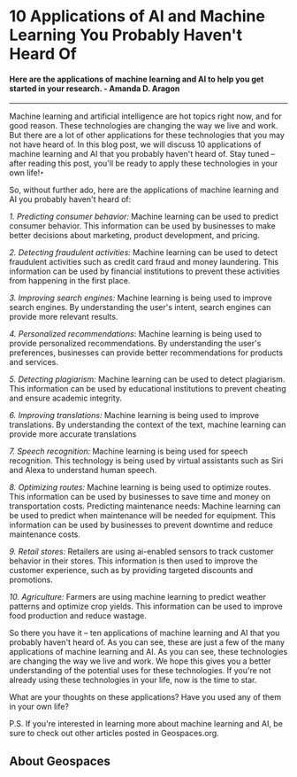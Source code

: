 # 10 Applications of AI and Machine Learning You Probably Haven't Heard Of
####	 Here are the applications of machine learning and AI  to help you get started in your research. - Amanda D. Aragon

---

Machine learning and artificial intelligence are hot topics right now, and for good reason. These technologies are changing the way we live and work. But there are a lot of other applications for these technologies that you may not have heard of. In this blog post, we will discuss 10 applications of machine learning and AI that you probably haven't heard of. Stay tuned – after reading this post, you'll be ready to apply these technologies in your own life!‣



So, without further ado, here are the applications of machine learning and AI you probably haven't heard of:



*1. Predicting consumer behavior:* Machine learning can be used to predict consumer behavior. This information can be used by businesses to make better decisions about marketing, product development, and pricing.

*2. Detecting fraudulent activities:* Machine learning can be used to detect fraudulent activities such as credit card fraud and money laundering. This information can be used by financial institutions to prevent these activities from happening in the first place.

*3. Improving search engines:* Machine learning is being used to improve search engines. By understanding the user's intent, search engines can provide more relevant results.

*4. Personalized recommendations*: Machine learning is being used to provide personalized recommendations. By understanding the user's preferences, businesses can provide better recommendations for products and services.

*5. Detecting plagiarism:* Machine learning can be used to detect plagiarism. This information can be used by educational institutions to prevent cheating and ensure academic integrity.

*6. Improving translations:* Machine learning is being used to improve translations. By understanding the context of the text, machine learning can provide more accurate translations

*7. Speech recognition:* Machine learning is being used for speech recognition. This technology is being used by virtual assistants such as Siri and Alexa to understand human speech.

*8. Optimizing routes:* Machine learning is being used to optimize routes. This information can be used by businesses to save time and money on transportation costs. Predicting maintenance needs: Machine learning can be used to predict when maintenance will be needed for equipment. This information can be used by businesses to prevent downtime and reduce maintenance costs.

*9. Retail stores:* Retailers are using ai-enabled sensors to track customer behavior in their stores. This information is then used to improve the customer experience, such as by providing targeted discounts and promotions.

*10. Agriculture:* Farmers are using machine learning to predict weather patterns and optimize crop yields. This information can be used to improve food production and reduce wastage.


So there you have it – ten applications of machine learning and AI that you probably haven't heard of. As you can see, these are just a few of the many applications of machine learning and AI. As you can see, these technologies are changing the way we live and work. We hope this gives you a better understanding of the potential uses for these technologies. If you're not already using these technologies in your life, now is the time to star.

What are your thoughts on these applications? Have you used any of them in your own life? 

P.S. If you're interested in learning more about machine learning and AI, be sure to check out other articles posted in Geospaces.org. 

## About Geospaces


            
